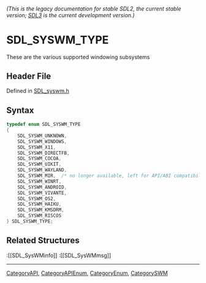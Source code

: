 ###### (This is the legacy documentation for stable SDL2, the current stable version; [SDL3](https://wiki.libsdl.org/SDL3/) is the current development version.)
# SDL_SYSWM_TYPE

These are the various supported windowing subsystems

## Header File

Defined in [SDL_syswm.h](https://github.com/libsdl-org/SDL/blob/SDL2/include/SDL_syswm.h)

## Syntax

```c
typedef enum SDL_SYSWM_TYPE
{
    SDL_SYSWM_UNKNOWN,
    SDL_SYSWM_WINDOWS,
    SDL_SYSWM_X11,
    SDL_SYSWM_DIRECTFB,
    SDL_SYSWM_COCOA,
    SDL_SYSWM_UIKIT,
    SDL_SYSWM_WAYLAND,
    SDL_SYSWM_MIR,  /* no longer available, left for API/ABI compatibility. Remove in 2.1! */
    SDL_SYSWM_WINRT,
    SDL_SYSWM_ANDROID,
    SDL_SYSWM_VIVANTE,
    SDL_SYSWM_OS2,
    SDL_SYSWM_HAIKU,
    SDL_SYSWM_KMSDRM,
    SDL_SYSWM_RISCOS
} SDL_SYSWM_TYPE;
```

## Related Structures

:[[SDL_SysWMinfo]]
:[[SDL_SysWMmsg]]

----
[CategoryAPI](CategoryAPI), [CategoryAPIEnum](CategoryAPIEnum), [CategoryEnum](CategoryEnum), [CategorySWM](CategorySWM)


